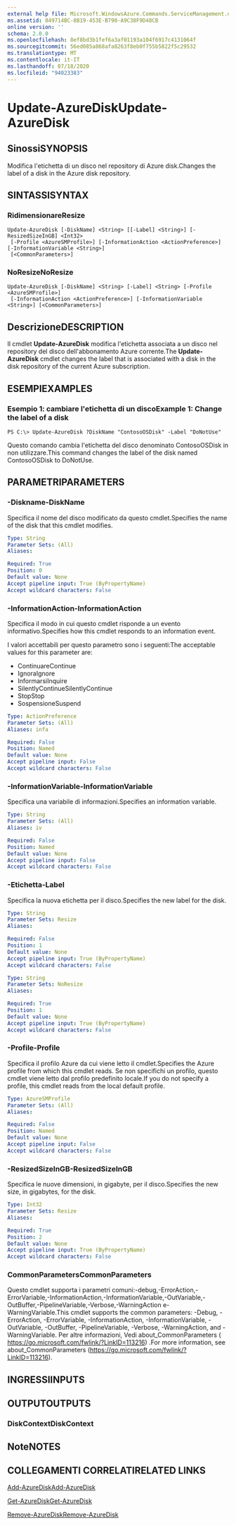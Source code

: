 ```yaml
---
external help file: Microsoft.WindowsAzure.Commands.ServiceManagement.dll-Help.xml
ms.assetid: 849714BC-8B19-453E-B790-A9C38F9D48CB
online version: ''
schema: 2.0.0
ms.openlocfilehash: 8ef8bd3b1fef6a3af01193a104f6917c4131064f
ms.sourcegitcommit: 56ed085a868afa8263f8eb0f755b5822f5c29532
ms.translationtype: MT
ms.contentlocale: it-IT
ms.lasthandoff: 07/18/2020
ms.locfileid: "94023383"
---
```

# <span data-ttu-id="a281f-101">Update-AzureDisk</span><span class="sxs-lookup"><span data-stu-id="a281f-101">Update-AzureDisk</span></span>

## <span data-ttu-id="a281f-102">Sinossi</span><span class="sxs-lookup"><span data-stu-id="a281f-102">SYNOPSIS</span></span>
<span data-ttu-id="a281f-103">Modifica l'etichetta di un disco nel repository di Azure disk.</span><span class="sxs-lookup"><span data-stu-id="a281f-103">Changes the label of a disk in the Azure disk repository.</span></span>

## <span data-ttu-id="a281f-104">SINTASSI</span><span class="sxs-lookup"><span data-stu-id="a281f-104">SYNTAX</span></span>

### <span data-ttu-id="a281f-105">Ridimensionare</span><span class="sxs-lookup"><span data-stu-id="a281f-105">Resize</span></span>
```
Update-AzureDisk [-DiskName] <String> [[-Label] <String>] [-ResizedSizeInGB] <Int32>
 [-Profile <AzureSMProfile>] [-InformationAction <ActionPreference>] [-InformationVariable <String>]
 [<CommonParameters>]
```

### <span data-ttu-id="a281f-106">NoResize</span><span class="sxs-lookup"><span data-stu-id="a281f-106">NoResize</span></span>
```
Update-AzureDisk [-DiskName] <String> [-Label] <String> [-Profile <AzureSMProfile>]
 [-InformationAction <ActionPreference>] [-InformationVariable <String>] [<CommonParameters>]
```

## <span data-ttu-id="a281f-107">Descrizione</span><span class="sxs-lookup"><span data-stu-id="a281f-107">DESCRIPTION</span></span>
<span data-ttu-id="a281f-108">Il cmdlet **Update-AzureDisk** modifica l'etichetta associata a un disco nel repository del disco dell'abbonamento Azure corrente.</span><span class="sxs-lookup"><span data-stu-id="a281f-108">The **Update-AzureDisk** cmdlet changes the label that is associated with a disk in the disk repository of the current Azure subscription.</span></span>

## <span data-ttu-id="a281f-109">ESEMPI</span><span class="sxs-lookup"><span data-stu-id="a281f-109">EXAMPLES</span></span>

### <span data-ttu-id="a281f-110">Esempio 1: cambiare l'etichetta di un disco</span><span class="sxs-lookup"><span data-stu-id="a281f-110">Example 1: Change the label of a disk</span></span>
```
PS C:\> Update-AzureDisk ?DiskName "ContosoOSDisk" -Label "DoNotUse"
```

<span data-ttu-id="a281f-111">Questo comando cambia l'etichetta del disco denominato ContosoOSDisk in non utilizzare.</span><span class="sxs-lookup"><span data-stu-id="a281f-111">This command changes the label of the disk named ContosoOSDisk to DoNotUse.</span></span>

## <span data-ttu-id="a281f-112">PARAMETRI</span><span class="sxs-lookup"><span data-stu-id="a281f-112">PARAMETERS</span></span>

### <span data-ttu-id="a281f-113">-Diskname</span><span class="sxs-lookup"><span data-stu-id="a281f-113">-DiskName</span></span>
<span data-ttu-id="a281f-114">Specifica il nome del disco modificato da questo cmdlet.</span><span class="sxs-lookup"><span data-stu-id="a281f-114">Specifies the name of the disk that this cmdlet modifies.</span></span>

```yaml
Type: String
Parameter Sets: (All)
Aliases: 

Required: True
Position: 0
Default value: None
Accept pipeline input: True (ByPropertyName)
Accept wildcard characters: False
```

### <span data-ttu-id="a281f-115">-InformationAction</span><span class="sxs-lookup"><span data-stu-id="a281f-115">-InformationAction</span></span>
<span data-ttu-id="a281f-116">Specifica il modo in cui questo cmdlet risponde a un evento informativo.</span><span class="sxs-lookup"><span data-stu-id="a281f-116">Specifies how this cmdlet responds to an information event.</span></span>

<span data-ttu-id="a281f-117">I valori accettabili per questo parametro sono i seguenti:</span><span class="sxs-lookup"><span data-stu-id="a281f-117">The acceptable values for this parameter are:</span></span>

- <span data-ttu-id="a281f-118">Continuare</span><span class="sxs-lookup"><span data-stu-id="a281f-118">Continue</span></span>
- <span data-ttu-id="a281f-119">Ignora</span><span class="sxs-lookup"><span data-stu-id="a281f-119">Ignore</span></span>
- <span data-ttu-id="a281f-120">Informarsi</span><span class="sxs-lookup"><span data-stu-id="a281f-120">Inquire</span></span>
- <span data-ttu-id="a281f-121">SilentlyContinue</span><span class="sxs-lookup"><span data-stu-id="a281f-121">SilentlyContinue</span></span>
- <span data-ttu-id="a281f-122">Stop</span><span class="sxs-lookup"><span data-stu-id="a281f-122">Stop</span></span>
- <span data-ttu-id="a281f-123">Sospensione</span><span class="sxs-lookup"><span data-stu-id="a281f-123">Suspend</span></span>

```yaml
Type: ActionPreference
Parameter Sets: (All)
Aliases: infa

Required: False
Position: Named
Default value: None
Accept pipeline input: False
Accept wildcard characters: False
```

### <span data-ttu-id="a281f-124">-InformationVariable</span><span class="sxs-lookup"><span data-stu-id="a281f-124">-InformationVariable</span></span>
<span data-ttu-id="a281f-125">Specifica una variabile di informazioni.</span><span class="sxs-lookup"><span data-stu-id="a281f-125">Specifies an information variable.</span></span>

```yaml
Type: String
Parameter Sets: (All)
Aliases: iv

Required: False
Position: Named
Default value: None
Accept pipeline input: False
Accept wildcard characters: False
```

### <span data-ttu-id="a281f-126">-Etichetta</span><span class="sxs-lookup"><span data-stu-id="a281f-126">-Label</span></span>
<span data-ttu-id="a281f-127">Specifica la nuova etichetta per il disco.</span><span class="sxs-lookup"><span data-stu-id="a281f-127">Specifies the new label for the disk.</span></span>

```yaml
Type: String
Parameter Sets: Resize
Aliases: 

Required: False
Position: 1
Default value: None
Accept pipeline input: True (ByPropertyName)
Accept wildcard characters: False
```

```yaml
Type: String
Parameter Sets: NoResize
Aliases: 

Required: True
Position: 1
Default value: None
Accept pipeline input: True (ByPropertyName)
Accept wildcard characters: False
```

### <span data-ttu-id="a281f-128">-Profile</span><span class="sxs-lookup"><span data-stu-id="a281f-128">-Profile</span></span>
<span data-ttu-id="a281f-129">Specifica il profilo Azure da cui viene letto il cmdlet.</span><span class="sxs-lookup"><span data-stu-id="a281f-129">Specifies the Azure profile from which this cmdlet reads.</span></span>
<span data-ttu-id="a281f-130">Se non specifichi un profilo, questo cmdlet viene letto dal profilo predefinito locale.</span><span class="sxs-lookup"><span data-stu-id="a281f-130">If you do not specify a profile, this cmdlet reads from the local default profile.</span></span>

```yaml
Type: AzureSMProfile
Parameter Sets: (All)
Aliases: 

Required: False
Position: Named
Default value: None
Accept pipeline input: False
Accept wildcard characters: False
```

### <span data-ttu-id="a281f-131">-ResizedSizeInGB</span><span class="sxs-lookup"><span data-stu-id="a281f-131">-ResizedSizeInGB</span></span>
<span data-ttu-id="a281f-132">Specifica le nuove dimensioni, in gigabyte, per il disco.</span><span class="sxs-lookup"><span data-stu-id="a281f-132">Specifies the new size, in gigabytes, for the disk.</span></span>

```yaml
Type: Int32
Parameter Sets: Resize
Aliases: 

Required: True
Position: 2
Default value: None
Accept pipeline input: True (ByPropertyName)
Accept wildcard characters: False
```

### <span data-ttu-id="a281f-133">CommonParameters</span><span class="sxs-lookup"><span data-stu-id="a281f-133">CommonParameters</span></span>
<span data-ttu-id="a281f-134">Questo cmdlet supporta i parametri comuni:-debug,-ErrorAction,-ErrorVariable,-InformationAction,-InformationVariable,-OutVariable,-OutBuffer,-PipelineVariable,-Verbose,-WarningAction e-WarningVariable.</span><span class="sxs-lookup"><span data-stu-id="a281f-134">This cmdlet supports the common parameters: -Debug, -ErrorAction, -ErrorVariable, -InformationAction, -InformationVariable, -OutVariable, -OutBuffer, -PipelineVariable, -Verbose, -WarningAction, and -WarningVariable.</span></span> <span data-ttu-id="a281f-135">Per altre informazioni, Vedi about_CommonParameters ( https://go.microsoft.com/fwlink/?LinkID=113216) .</span><span class="sxs-lookup"><span data-stu-id="a281f-135">For more information, see about_CommonParameters (https://go.microsoft.com/fwlink/?LinkID=113216).</span></span>

## <span data-ttu-id="a281f-136">INGRESSI</span><span class="sxs-lookup"><span data-stu-id="a281f-136">INPUTS</span></span>

## <span data-ttu-id="a281f-137">OUTPUT</span><span class="sxs-lookup"><span data-stu-id="a281f-137">OUTPUTS</span></span>

### <span data-ttu-id="a281f-138">DiskContext</span><span class="sxs-lookup"><span data-stu-id="a281f-138">DiskContext</span></span>

## <span data-ttu-id="a281f-139">Note</span><span class="sxs-lookup"><span data-stu-id="a281f-139">NOTES</span></span>

## <span data-ttu-id="a281f-140">COLLEGAMENTI CORRELATI</span><span class="sxs-lookup"><span data-stu-id="a281f-140">RELATED LINKS</span></span>

[<span data-ttu-id="a281f-141">Add-AzureDisk</span><span class="sxs-lookup"><span data-stu-id="a281f-141">Add-AzureDisk</span></span>](./Add-AzureDisk.md)

[<span data-ttu-id="a281f-142">Get-AzureDisk</span><span class="sxs-lookup"><span data-stu-id="a281f-142">Get-AzureDisk</span></span>](./Get-AzureDisk.md)

[<span data-ttu-id="a281f-143">Remove-AzureDisk</span><span class="sxs-lookup"><span data-stu-id="a281f-143">Remove-AzureDisk</span></span>](./Remove-AzureDisk.md)


